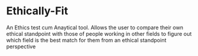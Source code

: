 # Ethically-Fit
An Ethics test cum Anaytical tool. Allows the user to compare their own ethical standpoint with those of people working in other fields to figure out which field is the best match for them from an ethical standpoint perspective

